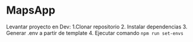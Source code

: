# MapsApp

Levantar proyecto en Dev:
1.Clonar repositorio
2. Instalar dependencias
3. Generar .env a partir de template
4. Ejecutar comando `npm run set-envs`
